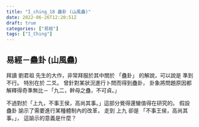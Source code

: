 ```yaml
---
title: "I_ching_18 蠱卦 (山風蠱)"
date: 2022-06-26T12:20:51Z
draft: true
categories: ["易經"]
tags: ["I_Ching"]
---
```


## 易經－蠱卦 (山風蠱)

拜讀 劉君祖 先生的大作，非常拜服於其中關於 「蠱卦」 的解說，可以說是 準到不行。
特別在於 二爻。
曾針對某狀況進行卜問而得到蠱卦，
卦象將問題原因都解釋得奇準無比－「九二，幹母之蠱，不可貞。」

不過對於「上九，不事王侯，高尚其事。」這部分覺得還蠻值得在研究的。
假設 蠱卦 諭示了需要進行某種體制內的改革，
走到 上九 卻是 「不事王侯，高尚其事。」，
這諭示的意義是什麼？